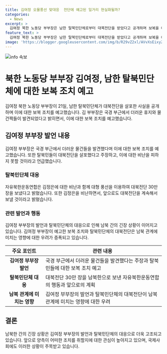 ```yaml
---
title: 김여정 오물풍선 맞대응  전단에 예고된 일거리 현실화될까?
categories:
  - News
excerpt: >
  김여정 북한 노동당 부부장은 남한 탈북민단체로부터 대북전단을 받았다고 공개하며 보복을 예고했다. 또한, 국경 부근에서 더러운 휴지장과 물건짝들을 발견했으며, 이에 대한 비난과 보복을 예고했다. 탈북민단체인 자유북한운동연합은 대형 풍선으로 30만장의 전단을 북쪽으로 보내며 김정은을 비난했고, 계속해서 대북전단을 보낼 것이라 밝혔다.
feature_text: >
  김여정 북한 노동당 부부장은 남한 탈북민단체로부터 대북전단을 받았다고 공개하며 보복을 예고했다. 또한, 국경 부근에서 더러운 휴지장과 물건짝들을 발견했으며, 이에 대한 비난과 보복을 예고했다. 탈북민단체인 자유북한운동연합은 대형 풍선으로 30만장의 전단을 북쪽으로 보내며 김정은을 비난했고, 계속해서 대북전단을 보낼 것이라 밝혔다.
image: 'https://blogger.googleusercontent.com/img/b/R29vZ2xl/AVvXsEixyZcFfHzMRdzZMjFBmAUKJYCLCGyLL1o632UiGVXcaFdKo_bkvkuCioo0uUKlGfBVcT3P84aROyZIXSBEx3Aw5nCQ3pTgDom1WDC4m8eifvWiAmWEEVb4x6G_l8C0QH225ldMjyaFvpxGEBGNO37VmDTDMHGhJPq73UglMfDca1-0aw/s1600/blogspot.png'
---
```


<p><img src="https://blogger.googleusercontent.com/img/b/R29vZ2xl/AVvXsEixyZcFfHzMRdzZMjFBmAUKJYCLCGyLL1o632UiGVXcaFdKo_bkvkuCioo0uUKlGfBVcT3P84aROyZIXSBEx3Aw5nCQ3pTgDom1WDC4m8eifvWiAmWEEVb4x6G_l8C0QH225ldMjyaFvpxGEBGNO37VmDTDMHGhJPq73UglMfDca1-0aw/s1600/blogspot.png" alt="info 속보" /></p>

<h1>북한 노동당 부부장 김여정, 남한 탈북민단체에 대한 보복 조치 예고</h1>

<p data-ke-size="size16">김여정 북한 노동당 부부장이 21일, 남한 탈북민단체가 대북전단을 살포한 사실을 공개하며 이에 대한 보복 조치를 예고했습니다. 김 부부장은 국경 부근에서 더러운 휴지와 물건짝들이 발견되었다고 밝히면서, 이에 대한 보복 조치를 예고했습니다.</p>

<h2 data-ke-size="size26">김여정 부부장 발언 내용</h2>

<p data-ke-size="size16">김여정 부부장은 국경 부근에서 더러운 물건들을 발견했다며 이에 대한 보복 조치를 예고했습니다. 또한 탈북민들이 대북전단을 살포했다고 주장하고, 이에 대한 비난을 피하지 못할 것이라고 언급했습니다.</p>

<h3>탈북민단체 대응</h3>

<p data-ke-size="size16">자유북한운동연합은 김정은에 대한 비난과 함께 대형 풍선을 이용하여 대북전단 30만 장을 보냈다고 밝혔습니다. 또한 김정은을 비난하면서, 앞으로도 대북전단을 계속해서 보낼 것이라고 밝혔습니다.</p>

<h3>관련 발언과 행동</h3>

<p data-ke-size="size16">김여정 부부장의 발언과 탈북민단체의 대응으로 인해 남북 간의 긴장 상황이 이어지고 있습니다. 김여정 부부장이 예고한 보복 조치와 탈북민단체의 대북전단은 남북 관계에 미치는 영향에 대한 우려가 증폭되고 있습니다.</p>

<table>
    <thead>
        <tr>
            <th>주요 포인트</th>
            <th>관련 내용</th>
        </tr>
    </thead>
    <tbody>
        <tr>
            <td style="text-align: center; height: 17px;"><b>김여정 부부장 발언</b></td>
            <td>국경 부근에서 더러운 물건들을 발견했다는 주장과 탈북민들에 대한 보복 조치 예고</td>
        </tr>
        <tr>
            <td style="text-align: center; height: 17px;"><b>탈북민단체 대응</b></td>
            <td>대북전단 30만 장을 남북한으로 보낸 자유북한운동연합의 행동과 앞으로의 계획</td>
        </tr>
        <tr>
            <td style="text-align: center; height: 17px;"><b>남북 관계에 미치는 영향</b></td>
            <td>김여정 부부장의 발언과 탈북민단체의 대북전단이 남북 관계에 미치는 영향에 대한 우려</td>
        </tr>
    </tbody>
</table>

<h2 data-ke-size="size26">결론</h2>

<p data-ke-size="size16">남북한 간의 긴장 상황은 김여정 부부장의 발언과 탈북민단체의 대응으로 더욱 고조되고 있습니다. 앞으로 양측이 어떠한 조치를 취할지에 대한 관심이 높아지고 있으며, 국제사회에도 이러한 상황이 주목받고 있습니다.</p>

